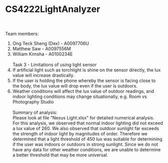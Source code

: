 # CS4222LightAnalyzer
<br/><br/>
Team members:<br/>
1. Ong Teck Sheng (Dex) - A0097706U<br/>
2. Matthew Saw - A0097556M<br/>
3. William Kimsha - A0100234E
<br/><br/>
Task 3 - Limitations of using light sensor<br/>
1. If artificial light such as torchlight is shine on the sensor directly, the lux value will increase drastically.<br/>
2. If the user is holding the phone whereby the sensor is facing close to the body, the lux value will drop even if the user is outdoors.<br/>
3. Weather conditions will affect the lux value of outdoor readings, and indoor lighting conditions may change situationally, e.g. Room vs Photography Studio
<br/><br/>
Summary of analysis:<br/>
Please look at file "Nexus Light.xlsx" for detailed numerical analysis. </br>
For this analysis, we observed that normal indoor lighting did not exceed a lux value of 260. We also observed that outdoor sunlight far exceeds the strength of indoor light by magnitudes of order. Therefore we determined that a light threshold of 450 lux was suitable for determining if the user was indoors or outdoors in strong sunlight. Since we do not have any data for other weather conditions, we are unable to determine a better threshold that may be more universal.</br>